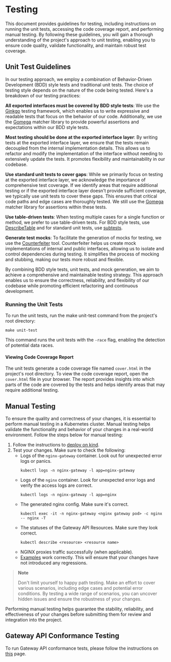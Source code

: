# Testing

This document provides guidelines for testing, including instructions on running the unit tests, accessing the code
coverage report, and performing manual testing. By following these guidelines, you will gain a thorough understanding of
the project's approach to unit testing, enabling you to ensure code quality, validate functionality, and maintain robust
test coverage.

## Unit Test Guidelines

In our testing approach, we employ a combination of Behavior-Driven Development (BDD) style tests and traditional unit
tests. The choice of testing style depends on the nature of the code being tested. Here's a breakdown of our testing
practices:

**All exported interfaces must be covered by BDD style tests**: We use the [Ginkgo](https://onsi.github.io/ginkgo/)
testing framework, which enables us to write expressive and readable tests that focus on the behavior of our code.
Additionally, we use the [Gomega](https://onsi.github.io/gomega/) matcher library to provide powerful assertions and
expectations within our BDD style tests.

**Most testing should be done at the exported interface layer**: By writing tests at the exported interface layer, we
ensure that the tests remain decoupled from the internal implementation details. This allows us to refactor and modify
the implementation of the interface without needing to extensively update the tests. It promotes flexibility and
maintainability in our codebase.

**Use standard unit tests to cover gaps**:  While we primarily focus on testing at the exported interface layer, we
acknowledge the importance of comprehensive test coverage. If we identify areas that require additional testing or if
the exported interface layer doesn't provide sufficient coverage, we typically use unit tests to cover these gaps. This
ensures that critical code paths and edge cases are thoroughly tested. We still use
the [Gomega](https://onsi.github.io/gomega/) matcher library for assertions within these tests.

**Use table-driven tests**: When testing multiple cases for a single function or method, we prefer to use table-driven
tests. For BDD style tests, use [DescribeTable](https://onsi.github.io/ginkgo/#table-specs) and for standard unit tests,
use [subtests](https://go.dev/blog/subtests).

**Generate test mocks**: To facilitate the generation of mocks for testing, we use
the [Counterfeiter](https://github.com/maxbrunsfeld/counterfeiter) tool. Counterfeiter helps us create mock
implementations of internal and public interfaces, allowing us to isolate and control dependencies during testing. It
simplifies the process of mocking and stubbing, making our tests more robust and flexible.

By combining BDD style tests, unit tests, and mock generation, we aim to achieve a comprehensive and maintainable
testing strategy. This approach enables us to ensure the correctness, reliability, and flexibility of our codebase while
promoting efficient refactoring and continuous development.

### Running the Unit Tests

To run the unit tests, run the make unit-test command from the project's root directory:

```shell
make unit-test
```

This command runs the unit tests with the `-race` flag, enabling the detection of potential data races.

#### Viewing Code Coverage Report

The unit tests generate a code coverage file named `cover.html` in the project's root directory. To view the code
coverage report, open the `cover.html` file in your browser. The report provides insights into which parts of the code
are covered by the tests and helps identify areas that may require additional testing.

## Manual Testing

To ensure the quality and correctness of your changes, it is essential to perform manual testing in a Kubernetes
cluster. Manual testing helps validate the functionality and behavior of your changes in a real-world environment.
Follow the steps below for manual testing:

1. Follow the instructions to [deploy on kind](/docs/developer/quickstart.md#deploy-on-kind).
2. Test your changes. Make sure to check the following:
   - Logs of the `nginx-gateway` container. Look out for unexpected error logs or panics.
     ```shell
     kubectl logs -n nginx-gateway -l app=nginx-gateway
     ```
   - Logs of the `nginx` container. Look for unexpected error logs and verify the access logs are correct.
     ```shell
     kubectl logs -n nginx-gateway -l app=nginx
     ```
   - The generated nginx config. Make sure it's correct.
     ```shell
     kubectl exec -it -n nginx-gateway <nginx gateway pod> -c nginx -- nginx -T
     ```
   - The statuses of the Gateway API Resources. Make sure they look correct.
     ```shell
     kubectl describe <resource> <resource name> 
     ```
   - NGINX proxies traffic successfully (when applicable). 
   - [Examples](/examples) work correctly. This will ensure that your changes have not introduced any regressions.

> **Note**
>  
> Don't limit yourself to happy path testing. Make an effort to cover various scenarios, including edge cases and potential error conditions. By testing a wide range of scenarios, you can uncover hidden issues and ensure the robustness of your changes.

Performing manual testing helps guarantee the stability, reliability, and effectiveness of your changes before
submitting them for review and integration into the project.


## Gateway API Conformance Testing

To run Gateway API conformance tests, please follow the instructions on [this](/conformance/README.md) page.
